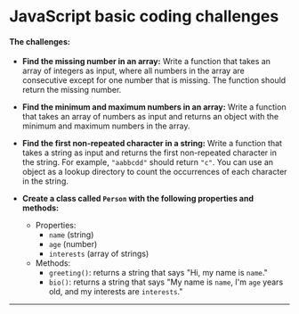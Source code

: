 # JavaScript basic coding challenges


#### The challenges:

- **Find the missing number in an array:** Write a function that takes an array of integers as input, where all numbers in the array are consecutive except for one number that is missing. The function should return the missing number.

- **Find the minimum and maximum numbers in an array:** Write a function that takes an array of numbers as input and returns an object with the minimum and maximum numbers in the array.

- **Find the first non-repeated character in a string:** Write a function that takes a string as input and returns the first non-repeated character in the string. For example, `"aabbcdd"` should return `"c"`. You can use an object as a lookup directory to count the occurrences of each character in the string.

- **Create a class called `Person` with the following properties and methods:**
  - Properties:
    - `name` (string)
    - `age` (number)
    - `interests` (array of strings)
  - Methods:
    - `greeting()`: returns a string that says "Hi, my name is `name`."
    - `bio()`: returns a string that says "My name is `name`, I'm `age` years old, and my interests are `interests`."

---
